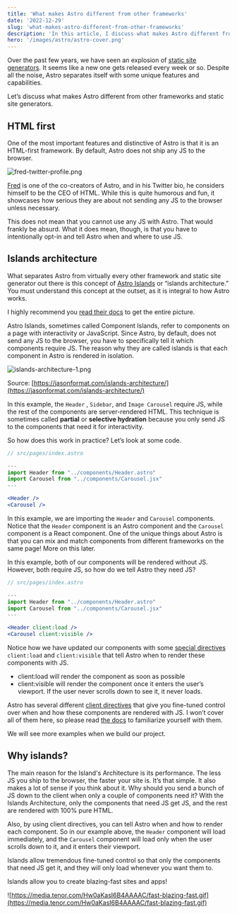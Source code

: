 ```yaml
---
title: 'What makes Astro different from other frameworks'
date: '2022-12-29'
slug: 'what-makes-astro-different-from-other-frameworks'
description: 'In this article, I discuss what makes Astro different from other frameworks. I also discuss how the islands architecture works and how Astro is HTML first by default.'
hero: '/images/astro/astro-cover.png'
---
```


Over the past few years, we have seen an explosion of [static site generators](https://jamstack.org/generators/). It seems like a new one gets released every week or so. Despite all the noise, Astro separates itself with some unique features and capabilities.

Let’s discuss what makes Astro different from other frameworks and static site generators.

## HTML first

One of the most important features and distinctive of Astro is that it is an HTML-first framework. By default, Astro does not ship any JS to the browser.

![fred-twitter-profile.png](/images/astro/what-makes-astro-different-from-other-frameworks/fred-twitter-profile.webp)

[Fred](https://twitter.com/fredkschott) is one of the co-creators of Astro, and in his Twitter bio, he considers himself to be the CEO of HTML. While this is quite humorous and fun, it showcases how serious they are about not sending any JS to the browser unless necessary.

This does not mean that you cannot use any JS with Astro. That would frankly be absurd. What it does mean, though, is that you have to intentionally opt-in and tell Astro when and where to use JS.

## Islands architecture

What separates Astro from virtually every other framework and static site generator out there is this concept of [Astro Islands](https://docs.astro.build/en/concepts/islands/) or “islands architecture.” You must understand this concept at the outset, as it is integral to how Astro works.

I highly recommend you [read their docs](https://docs.astro.build/en/concepts/islands/) to get the entire picture.

Astro Islands, sometimes called Component Islands, refer to components on a page with interactivity or JavaScript. Since Astro, by default, does not send any JS to the browser, you have to specifically tell it which components require JS. The reason why they are called islands is that each component in Astro is rendered in isolation.

![islands-architecture-1.png](/images/astro/what-makes-astro-different-from-other-frameworks/islands-architecture-1.webp)

Source: [https://jasonformat.com/islands-architecture/](https://jasonformat.com/islands-architecture/)

In this example, the `Header` , `Sidebar`, and `Image Carousel` require JS, while the rest of the components are server-rendered HTML. This technique is sometimes called **partial** or **selective hydration** because you only send JS to the components that need it for interactivity.

So how does this work in practice? Let’s look at some code.

```jsx
// src/pages/index.astro

---
import Header from "../components/Header.astro"
import Carousel from "../components/Carousel.jsx"
---

<Header />
<Carousel />
```

In this example, we are importing the `Header` and `Carousel` components. Notice that the `Header` component is an Astro component and the `Carousel` component is a React component. One of the unique things about Astro is that you can mix and match components from different frameworks on the same page! More on this later.

In this example, both of our components will be rendered without JS. However, both require JS, so how do we tell Astro they need JS?

```jsx
// src/pages/index.astro

---
import Header from "../components/Header.astro"
import Carousel from "../components/Carousel.jsx"
---

<Header client:load />
<Carousel client:visible />
```

Notice how we have updated our components with some [special directives](https://docs.astro.build/en/reference/directives-reference/#client-directives) `client:load` and `client:visible` that tell Astro when to render these components with JS.

- client:load will render the component as soon as possible
- client:visible will render the component once it enters the user’s viewport. If the user never scrolls down to see it, it never loads.

Astro has several different [client directives](https://docs.astro.build/en/reference/directives-reference/#client-directives) that give you fine-tuned control over when and how these components are rendered with JS. I won’t cover all of them here, so please read [the docs](https://docs.astro.build/en/reference/directives-reference/#client-directives) to familiarize yourself with them.

We will see more examples when we build our project.

## Why islands?

The main reason for the Island's Architecture is its performance. The less JS you ship to the browser, the faster your site is. It’s that simple. It also makes a lot of sense if you think about it. Why should you send a bunch of JS down to the client when only a couple of components need it? With the Islands Architecture, only the components that need JS get JS, and the rest are rendered with 100% pure HTML.

Also, by using client directives, you can tell Astro when and how to render each component. So in our example above, the `Header` component will load immediately, and the `Carousel` component will load only when the user scrolls down to it, and it enters their viewport.

Islands allow tremendous fine-tuned control so that only the components that need JS get it, and they will only load whenever you want them to.

Islands allow you to create blazing-fast sites and apps!

![https://media.tenor.com/Hw0aKasI6B4AAAAC/fast-blazing-fast.gif](https://media.tenor.com/Hw0aKasI6B4AAAAC/fast-blazing-fast.gif)
